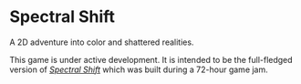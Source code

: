 # Spectral Shift
A 2D adventure into color and shattered realities.

This game is under active development. It is intended to be the full-fledged version of [*Spectral Shift*](https://option2games.itch.io/spectral-shift) which was built during a 72-hour game jam.